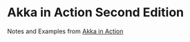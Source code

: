 # Akka in Action Second Edition

Notes and Examples from [Akka in Action](https://www.manning.com/books/akka-in-action-second-edition)
